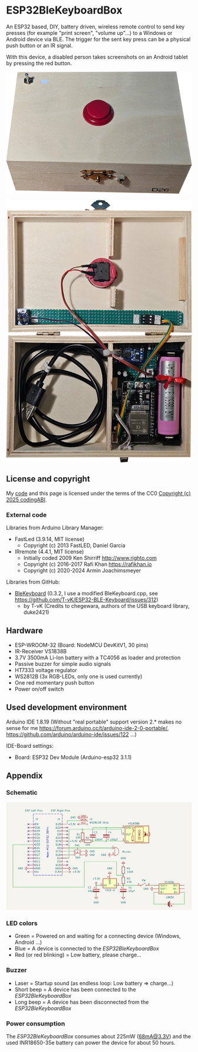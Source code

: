 # ESP32BleKeyboardBox

An ESP32 based, DIY, battery driven, wireless remote control to send key presses (for example "print screen", "volume up"...) to a Windows or Android device via BLE. The trigger for the sent key press can be a physical push button or an IR signal. 

With this device, a disabled person takes screenshots on an Android tablet by pressing the red button.

![Outer](assets/images/Outer.png)

![Inner](assets/images/Inner.png)

## License and copyright
My [code](ESP32BleKeyboardBox/ESP32BleKeyboardBox.ino) and this page is licensed under the terms of the CC0 [Copyright (c) 2025 codingABI](LICENSE). 

### External code

Libraries from Arduino Library Manager:
- FastLed (3.9.14, MIT license)
  - Copyright (c) 2013 FastLED, Daniel Garcia
- IRremote (4.4.1, MIT license)
  - Initially coded 2009 Ken Shirriff http://www.righto.com
  - Copyright (c) 2016-2017 Rafi Khan https://rafikhan.io
  - Copyright (c) 2020-2024 Armin Joachimsmeyer

Libraries from GitHub:
- [BleKeyboard](https://github.com/T-vK/ESP32-BLE-Keyboard) (0.3.2, I use a modified BleKeyboard.cpp, see https://github.com/T-vK/ESP32-BLE-Keyboard/issues/312)
  - by T-vK (Credits to chegewara, authors of the USB keyboard library, duke2421)

## Hardware
- ESP-WROOM-32 (Board: NodeMCU DevKitV1, 30 pins)
- IR-Receiver VS1838B
- 3.7V 3500mA Li-Ion battery with a TC4056 as loader and protection
- Passive buzzer for simple audio signals
- HT7333 voltage regulator
- WS2812B (3x RGB-LEDs, only one is used currently)
- One red momentary push button
- Power on/off switch

## Used development environment
Arduino IDE 1.8.19 (Without "real portable" support version 2.* makes no sense for me https://forum.arduino.cc/t/arduino-ide-2-0-portable/, https://github.com/arduino/arduino-ide/issues/122 ...)

IDE-Board settings:
- Board: ESP32 Dev Module (Arduino-esp32 3.1.1) 

## Appendix

### Schematic

![Schematic](assets/images/Schematic.png)

### LED colors

- Green = Powered on and waiting for a connecting device (Windows, Android ...)
- Blue = A device is connected to the *ESP32BleKeyboardBox*
- Red (or red blinking) = Low battery, please charge...

### Buzzer
- Laser = Startup sound (as endless loop: Low battery => charge...)
- Short beep = A device has been connected to the *ESP32BleKeyboardBox*
- Long beep = A device has been disconnected from the *ESP32BleKeyboardBox*

### Power consumption

The *ESP32BleKeyboardBox* consumes about 225mW (68mA@3.3V) and the used INR18650-35e battery can power the device for about 50 hours. 
